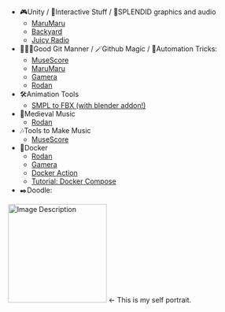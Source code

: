 <!--
**softcat477/softcat477** is a ✨ _special_ ✨ repository because its `README.md` (this file) appears on your GitHub profile.

Here are some ideas to get you started:

- 🔭 I’m currently working on ...
- 🌱 I’m currently learning ...
- 👯 I’m looking to collaborate on ...
- 🤔 I’m looking for help with ...
- 💬 Ask me about ...
- 📫 How to reach me: ...
- 😄 Pronouns: ...
- ⚡ Fun fact: ...
-->

- 🎮Unity / 🤖Interactive Stuff / 🌸SPLENDID graphics and audio
  - [MaruMaru](https://github.com/softcat477/Balls)
  - [Backyard](https://github.com/softcat477/Backyard)
  - [Juicy Radio](https://github.com/softcat477/Juicy-Radio)
- 👨🏼‍💻Good Git Manner / 🪄Github Magic / 👾Automation Tricks:
  - [MuseScore](https://github.com/musescore/MuseScore/pulls/softcat477)
  - [MaruMaru](https://github.com/softcat477/Balls)
  - [Gamera](https://github.com/DDMAL/gamera4-rodan)
  - [Rodan](https://github.com/DDMAL/Rodan)
- 🛠Animation Tools
  - [SMPL to FBX (with blender addon!)](https://github.com/softcat477/SMPL-to-FBX)
- 🕍Medieval Music
  - [Rodan](https://github.com/DDMAL/Rodan)
- 🎶Tools to Make Music
  - [MuseScore](https://github.com/musescore/MuseScore/pulls/softcat477)
- 🐳Docker
  - [Rodan](https://github.com/DDMAL/Rodan)
  - [Gamera](https://github.com/DDMAL/gamera4-rodan)
  - [Docker Action](https://github.com/softcat477/hello-world-docker-action)
  - [Tutorial: Docker Compose](https://github.com/softcat477/Simple-Docker-Compose)
- ✒️Doodle:
<img src="https://github.com/softcat477/softcat477/assets/25975988/ba50373b-aa9d-40c5-b441-8af84151233c" alt="Image Description" width="200">
← This is my self portrait.





